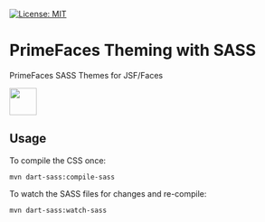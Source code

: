 [![License: MIT](https://img.shields.io/badge/License-MIT-yellow.svg)](https://opensource.org/licenses/MIT)

# PrimeFaces Theming with SASS

PrimeFaces SASS Themes for JSF/Faces

<img height="48" src="https://sass-lang.com/assets/img/logos/logo-b6e1ef6e.svg">

## Usage

To compile the CSS once:

```shell
mvn dart-sass:compile-sass
```

To watch the SASS files for changes and re-compile:

```shell
mvn dart-sass:watch-sass
```